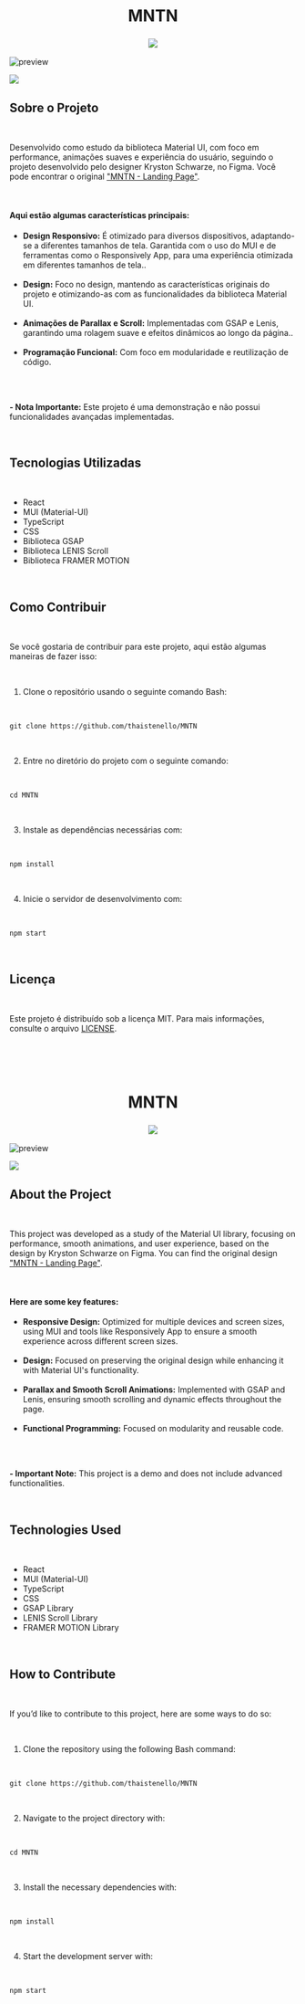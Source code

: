 <h1 align="center" id="MNTN-portuguese">
    MNTN
</h1>

<!-- TOGGLE VERSION -->
<h3 align="center">
    <a href="#MNTN-english">
        <img src="https://github.com/user-attachments/assets/6a490028-3b91-412e-bf9e-08bbb31ccf42">
    </a>
</h3>

<!-- GIF/IMAGE PREVIEW -->
![preview](https://github.com/user-attachments/assets/286caa49-aa5d-411f-87ab-d78f8f998eea)

<!-- VERCEL BUTTON -->
<a href="https://mntn-sand.vercel.app/">
    <img src="https://github.com/user-attachments/assets/ba534699-5e1e-45ed-8f39-5babe9a838af">
</a>

<br/>

<h2>Sobre o Projeto</h2>
<br/>
<p>
    Desenvolvido como estudo da biblioteca Material UI, com foco em performance, animações suaves e experiência do usuário, seguindo o projeto desenvolvido pelo designer Kryston Schwarze, no Figma. Você pode encontrar o original <a href="https://www.figma.com/community/file/788675347108478517">"MNTN - Landing Page"</a>.
</p>
<br/>

<h4>Aqui estão algumas características principais:</h4>
<ul>
    <li><strong>Design Responsivo:</strong> É otimizado para diversos dispositivos, adaptando-se a diferentes tamanhos de tela. Garantida com o uso do MUI e de ferramentas como o Responsively App, para uma experiência otimizada em diferentes tamanhos de tela..</li>
    <br/>
    <li><strong>Design:</strong> Foco no design, mantendo as características originais do projeto e otimizando-as com as funcionalidades da biblioteca Material UI.</li>
    <br/>
    <li><strong>Animações de Parallax e Scroll:</strong> Implementadas com GSAP e Lenis, garantindo uma rolagem suave e efeitos dinâmicos ao longo da página..</li>
    <br/>
    <li><strong>Programação Funcional:</strong> Com foco em modularidade e reutilização de código.</li>
    <br/>
</ul>
<br/>
<p>
    <strong>- Nota Importante:</strong> Este projeto é uma demonstração e não possui funcionalidades avançadas implementadas.
</p>
<br/>

<h2>Tecnologias Utilizadas</h2>
<br/>
<ul>
    <li>React</li>
    <li>MUI (Material-UI)</li>
    <li>TypeScript</li>
    <li>CSS</li>
    <li>Biblioteca GSAP</li>
    <li>Biblioteca LENIS Scroll</li>
    <li>Biblioteca FRAMER MOTION</li>
</ul>
<br/>

<h2>Como Contribuir</h2>
<br/>
<p>
    Se você gostaria de contribuir para este projeto, aqui estão algumas maneiras de fazer isso:
</p>

<br/>
<ol>
    <li>Clone o repositório usando o seguinte comando Bash:</li>
</ol>
<br/>
<pre><code>git clone https://github.com/thaistenello/MNTN
</code></pre>
<br/>

<ol start="2">
    <li>Entre no diretório do projeto com o seguinte comando:</li>
</ol>
<br/>
<pre><code>cd MNTN</code></pre>
<br/>

<ol start="3">
    <li>Instale as dependências necessárias com:</li>
</ol>
<br/>
<pre><code>npm install</code></pre>
<br/>

<ol start="4">
    <li>Inicie o servidor de desenvolvimento com:</li>
</ol>
<br/>
<pre><code>npm start</code></pre>
<br/>

<h2>Licença</h2>
<br/>
<p>
    Este projeto é distribuído sob a licença MIT. Para mais informações, consulte o arquivo <a href="https://github.com/thaistenello/MNTN/blob/main/LICENSE">LICENSE</a>.
</p>
<br/>
<br/>
<br/>


<!-- ........................................................... -->
<!-- ENGLISH VERSION -->

<h1 align="center" id="MNTN-english">
    MNTN
</h1>

<!-- TOGGLE VERSION -->
<h3 align="center">
    <a href="#MNTN-portuguese">
        <img src="https://github.com/user-attachments/assets/d5ed65e0-37e1-4f94-9a9b-bc82caaeaf49">
    </a>
</h3>

<!-- GIF/IMAGE PREVIEW -->
![preview](https://github.com/user-attachments/assets/286caa49-aa5d-411f-87ab-d78f8f998eea)

<!-- VERCEL BUTTON -->
<a href="https://mntn-sand.vercel.app/">
    <img src="https://github.com/user-attachments/assets/7aa7b556-2a45-483d-bae7-535a1f613303">
</a>

<br/>

<h2>About the Project</h2>
<br/>
<p>
    This project was developed as a study of the Material UI library, focusing on performance, smooth animations, and user experience, based on the design by Kryston Schwarze on Figma. You can find the original design <a href="https://www.figma.com/community/file/788675347108478517">"MNTN - Landing Page"</a>.
</p>
<br/>

<h4>Here are some key features:</h4>
<ul>
    <li><strong>Responsive Design:</strong> Optimized for multiple devices and screen sizes, using MUI and tools like Responsively App to ensure a smooth experience across different screen sizes.</li>
    <br/>
    <li><strong>Design:</strong> Focused on preserving the original design while enhancing it with Material UI's functionality.</li>
    <br/>
    <li><strong>Parallax and Smooth Scroll Animations:</strong> Implemented with GSAP and Lenis, ensuring smooth scrolling and dynamic effects throughout the page.</li>
    <br/>
    <li><strong>Functional Programming:</strong> Focused on modularity and reusable code.</li>
    <br/>
</ul>
<br/>
<p>
    <strong>- Important Note:</strong> This project is a demo and does not include advanced functionalities.
</p>
<br/>

<h2>Technologies Used</h2>
<br/>
<ul>
    <li>React</li>
    <li>MUI (Material-UI)</li>
    <li>TypeScript</li>
    <li>CSS</li>
    <li>GSAP Library</li>
    <li>LENIS Scroll Library</li>
    <li>FRAMER MOTION Library</li>
</ul>
<br/>

<h2>How to Contribute</h2>
<br/>
<p>
    If you’d like to contribute to this project, here are some ways to do so:
</p>

<br/>
<ol>
    <li>Clone the repository using the following Bash command:</li>
</ol>
<br/>
<pre><code>git clone https://github.com/thaistenello/MNTN
</code></pre>
<br/>

<ol start="2">
    <li>Navigate to the project directory with:</li>
</ol>
<br/>
<pre><code>cd MNTN</code></pre>
<br/>

<ol start="3">
    <li>Install the necessary dependencies with:</li>
</ol>
<br/>
<pre><code>npm install</code></pre>
<br/>

<ol start="4">
    <li>Start the development server with:</li>
</ol>
<br/>
<pre><code>npm start</code></pre>
<br/>
